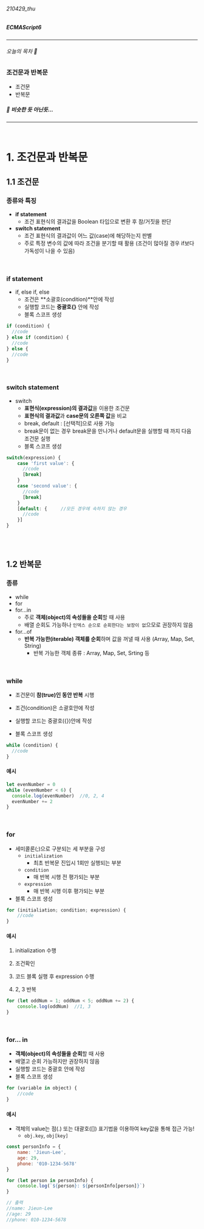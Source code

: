 ###### 210429_thu

##### ECMAScript6

<hr>


###### 오늘의 목차 :musical_note:

### 조건문과 반복문

- 조건문
- 반복문

##### :saxophone: 비슷한 듯 아닌듯...

<hr>
<br>

# 1. 조건문과 반복문

## 1.1 조건문

### 종류와 특징

- **if statement**
  - 조건 표현식의 결과값을 Boolean 타입으로 변환 후 참/거짓을 판단
- **switch statement**
  - 조건 표현식의 결과값이 어느 값(case)에 해당하는지 판별
  - 주로 특정 변수의 값에 따라 조건을 분기할 때 활용 (조건이 많아질  경우 if보다 가독성이 나을 수 있음)

<br>

### if statement

- if, else if, else
  - 조건은 **소괄호(condition)**안에 작성
  - 실행할 코드는 **중괄호{}** 안에 작성
  - 블록 스코프 생성

```js
if (condition) {
  //code
} else if (condition) {
  //code
} else {
  //code
}
```

<br>

### switch statement

- switch
  - **표현식(expression)의 결과값**을 이용한 조건문
  - **표현식의 결과값**과 **case문의 오른쪽 값**을 비교
  - break, default : [선택적]으로 사용 가능
  - break문이 없는 경우 break문을 만나거나 default문을 실행할 때 까지 다음 조건문 실행
  - 블록 스코프 생성

```js
switch(expression) {
    case 'first value': {
      //code
      [break]
    }
    case 'second value': {
      //code
      [break]
    }
    [default: {		//모든 경우에 속하지 않는 경우
      //code
    }]
}
```

<br>

<br>

## 1.2 반복문

### 종류

- while
- for
- for...in
  - 주로 **객체(object)의 속성들을 순회**할 때 사용
  - 배열 순회도 가능하나 `인덱스 순으로 순회한다는 보장이 없`으모로 권장하지 않음
- for...of
  - **반복 가능한(iterable) 객체를 순회**하며 값을 꺼낼 때 사용 (Array, Map, Set, String)
    - 반복 가능한 객체 종류 : Array, Map, Set, Srting 등

<br>

### while

- 조건문이 **참(true)인 동안 반복** 시행

- 조건(condition)은 소괄호안에 작성
- 실행할 코드는 중괄호({})안에 작성
- 블록 스코프 생성

```js
while (condition) {
  //code
}
```

#### 예시

```js
let evenNumber = 0
while (evenNumber < 6) {
  console.log(evenNumber)  //0, 2, 4
  evenNumber += 2
}
```

<br>

### for

- 세미콜론(;)으로 구분되는 세 부분을 구성
  - `initialization`
    - 최초 반복문 진입시 1회만 실행되는 부분
  - `condition`
    - 매 반복 시행 전 평가되는 부분
  - `expression`
    - 매 반복 시행 이후 평가되는 부분
- 블록 스코프 생성

```javascript
for (initialiation; condition; expression) {
    //code
}
```

#### 예시

1. initialization 수행

2. 조건확인

3. 코드 블록 실행 후 expression 수행
4. 2, 3 반복

```js
for (let oddNum = 1; oddNum < 5; oddNum += 2) {
    console.log(oddNum)  //1, 3
}
```

<br>

### for... in

- **객체(object)의 속성들을 순회**할 때 사용
- 배열고 순회 가능하지만 권장하지 않음
- 실행할 코드는 중괄호 안에 작성
- 블록 스코프 생성

```javascript
for (variable in object) {
    //code
}
```

#### 예시

- 객체의 value는 점(.) 또는 대괄호([]) 표기법을 이용하여 key값을 통해 접근 가능!
  - `obj.key`, `obj[key]`

```javascript
const personInfo = {
    name: 'Jieun-Lee',
    age: 29,
    phone: '010-1234-5678'
}

for (let person in personInfo) {
    console.log(`${person}: ${personInfo[person]}`)
}

// 출력
//name: Jieun-Lee
//age: 29
//phone: 010-1234-5678
```

